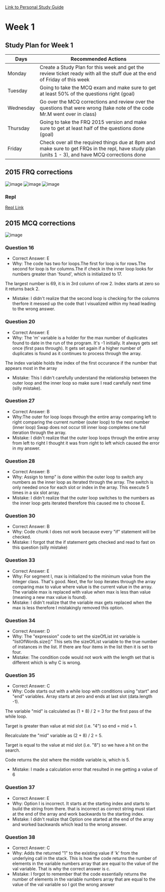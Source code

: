 [Link to Personal Study Guide](https://github.com/ridhimainukurti/triridhimainukurti/wiki/AP-Personal-Study-Guide)

# **Week 1**

## Study Plan for Week 1

| Days | Recommended Actions |
| ------ | ----- |
| Monday | Create a Study Plan for this week and get the review ticket ready with all the stuff due at the end of Friday of this week | 
| Tuesday | Going to take the MCQ exam and make sure to get at least 50% of the questions right (goal) |
| Wednesday | Go over the MCQ corrections and review over the questions that were wrong (take note of the code Mr.M went over in class) |  
| Thursday | Going to take the FRQ 2015 version and make sure to get at least half of the questions done (goal) | 
| Friday | Check over all the required things due at 8pm and make sure to get FRQs in the repl, have study plan (units 1 - 3), and have MCQ corrections done | 

## 2015 FRQ corrections
![image](https://user-images.githubusercontent.com/45546576/165211054-234b166a-bedf-43e2-934a-2d11e1548b15.png)
![image](https://user-images.githubusercontent.com/45546576/165211089-03aa8492-5b03-48e4-a878-0e7309ff70e0.png)
![image](https://user-images.githubusercontent.com/45546576/165211113-db802360-26e6-49fc-9617-1b8302a08cb5.png)

### Repl
[Repl Link](https://replit.com/@ridhimainukurti/APCompSciFRQRepl#Main.java)

## 2015 MCQ corrections 
![image](https://user-images.githubusercontent.com/45546576/165128631-9caa239a-ad90-4d04-87cb-8ba145aebbc4.png)

### **Question 16**
* Correct Answer: E
* Why: The code has two for loops.The first for loop is for rows.The second for loop is for columns.The if check in the inner loop looks for numbers greater than 'found', which is initialized to 17.

The largest number is 69, it is in 3rd column of row 2. Index starts at zero so it returns back 2.
* Mistake: I didn't realize that the second loop is checking for the columns therfore it messed up the code that I visualized within my head leading to the wrong answer. 

### **Question 20**
* Correct Answer: E
* Why: The 'm' variable is a holder for the max number of duplicates found to date in the run of the program. It's -1 initially. It always gets set once (first pass through). It gets set again if a higher number of duplicates is found as it continues to process through the array.

The index variable holds the index of the first occurance if the number that appears most in the array

* Mistake: This I didn't carefully understand the relationship between the outer loop and the inner loop so make sure I read carefully next time (silly mistake). 

### **Question 27**
* Correct Answer: B
* Why:The outer for loop loops through the entire array comparing left to right comparing the current number (outer loop) to the next number (inner loop) Swap does not occur till inner loop completes one full iteration through the array.
* Mistake: I didn't realize that the outer loop loops through the entire array from left to right I thought it was from right to left which caused the error in my answer.  

### **Question 28**
* Correct Answer: B
* Why: Assign to temp" is done within the outer loop to switch any numbers as the inner loop as iterated through the array. The switch is only needed once for each slot or index in the array. This execute 5 times in a six slot array.
* Mistake:  I didn't realize that the outer loop switches to the numbers as the inner loop gets iterated therefore this caused me to choose E. 

### **Question 30**
* Correct Answer: B
* Why: Code chunk I does not work because every "if" statement will be checked.
* Mistake: I forgot that the if statement gets checked and read to fast on this question (silly mistake) 

### **Question 33**
* Correct Answer: E
* Why: For segment I, max is initialized to the minimum value from the Integer class. That's good. Next, the for loop iterates through the array comparing max to value where value is the current value in the array. The variable max is replaced with value when max is less than value (meaning a new max value is found).
* Mistake: I didn't realize that the variable max gets replaced when the max is less therefore I mistakingly removed this option. 

### **Question 34**
* Correct Answer: D
* Why: The "expression" code to set the sizeOfList int variable is "listOfWords.size()" This sets the sizeOfList variable to the true number of instances in the list. If there are four items in the list then it is set to four.
* Mistake: The condition code would not work with the length set that is different which is why C is wrong. 

### **Question 35**
* Correct Answer: C
* Why: Code starts out with a while loop with conditions using "start" and "end" variables. Array starts at zero and ends at last slot (data.length -1).

The variable "mid" is calculated as (1 + 8) / 2 = 3 for the first pass of the while loop.

Target is greater than value at mid slot (i.e. "4") so end = mid + 1.

Recalculate the "mid" variable as (2 + 8) / 2 = 5.

Target is equal to the value at mid slot (i.e. "8") so we have a hit on the search.

Code returns the slot where the middle variable is, which is 5.
* Mistake: I made a calculation error that resulted in me getting a value of 6

### **Question 37**
* Correct Answer: E
* Why: Option I is incorrect. It starts at the starting index and starts to build the string from there. that is incorrect as correct string must start at the end of the array and work backwards to the starting index.
* Mistake: I didn't realize that Option one started at the end of the array and worked backwards which lead to the wrong answer.

### **Question 38**
* Correct Answer: C
* Why: Adds the returned "1" to the existing value if 'k' from the underlying call in the stack. This is how the code returns the number of elements in the variable numbers array that are equal to the value of the val variable. That is why the correct answer is c.
* Mistake: I forgot to remember that the code essentially returns the number of elements in the variable numbers array that are equal to the value of the val variable so I got the wrong answer

